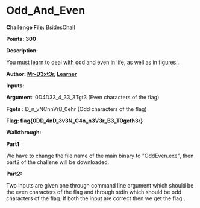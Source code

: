 # Odd\_And\_Even

**Challenge File:** [BsidesChall](Handout/BsidesChall.exe )

**Points: 300**

**Description:**

You must learn to deal with odd and even in life, as well as in figures..

**Author: [Mr-D3xt3r](https://twitter.com/ThinkMalicious), [Learner](https://twitter.com/Ashwathi_sasi)**


**Inputs:**


**Argument**: 0D4D33\_4\_33_3Tgt3 (Even characters of the flag)

**Fgets** : D\_n\_vNCnnVrB_0ehr (Odd characters of the flag)




**Flag: flag{0DD\_4nD_3v3N\_C4n\_n3V3r\_B3\_T0geth3r}**


**Walkthrough:**

**Part1:**

We have to change the file name of the main binary to "OddEven.exe", then part2 of the challene will be downloaded.


**Part2:**

Two inputs are given one through command line argument which should be the even characters of the flag and through stdin which should be odd characters of the flag. If both the input are correct then we get the flag..
